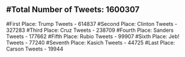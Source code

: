 #Total Number of Tweets: 1600307 
---
#First Place: Trump Tweets - 614837
#Second Place: Clinton Tweets - 327283
#Third Place: Cruz Tweets - 238709
#Fourth Place: Sanders Tweets - 177662
#Fifth Place: Rubio Tweets - 99907
#Sixth Place: Jeb! Tweets - 77240
#Seventh Place: Kasich Tweets - 44725
#Last Place: Carson Tweets - 19944
